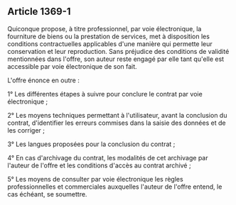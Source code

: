 Article 1369-1
----
Quiconque propose, à titre professionnel, par voie électronique, la fourniture
de biens ou la prestation de services, met à disposition les conditions
contractuelles applicables d'une manière qui permette leur conservation et leur
reproduction. Sans préjudice des conditions de validité mentionnées dans
l'offre, son auteur reste engagé par elle tant qu'elle est accessible par voie
électronique de son fait.

L'offre énonce en outre :

1° Les différentes étapes à suivre pour conclure le contrat par voie
électronique ;

2° Les moyens techniques permettant à l'utilisateur, avant la conclusion du
contrat, d'identifier les erreurs commises dans la saisie des données et de les
corriger ;

3° Les langues proposées pour la conclusion du contrat ;

4° En cas d'archivage du contrat, les modalités de cet archivage par l'auteur de
l'offre et les conditions d'accès au contrat archivé ;

5° Les moyens de consulter par voie électronique les règles professionnelles et
commerciales auxquelles l'auteur de l'offre entend, le cas échéant, se
soumettre.

